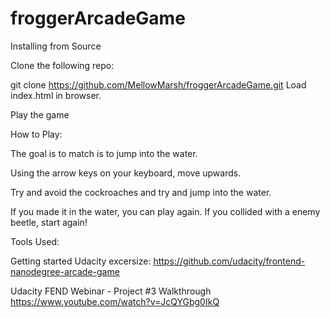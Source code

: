 # froggerArcadeGame

Installing from Source

Clone the following repo:

git clone https://github.com/MellowMarsh/froggerArcadeGame.git
Load index.html in browser.

Play the game

How to Play:

The goal is to match is to jump into the water. 

Using the arrow keys on your keyboard, move upwards.

Try and avoid the cockroaches and try and jump into the water.

If you made it in the water, you can play again. If you collided with a enemy beetle, start again!

Tools Used:

Getting started Udacity excersize:
https://github.com/udacity/frontend-nanodegree-arcade-game


Udacity FEND Webinar - Project #3 Walkthrough
https://www.youtube.com/watch?v=JcQYGbg0IkQ
